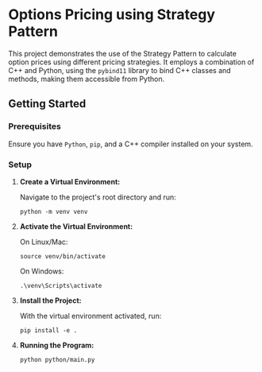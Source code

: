 # Options Pricing using Strategy Pattern

This project demonstrates the use of the Strategy Pattern to calculate option prices using different pricing strategies. It employs a combination of C++ and Python, using the `pybind11` library to bind C++ classes and methods, making them accessible from Python.



## Getting Started

### Prerequisites

Ensure you have `Python`, `pip`, and a C++ compiler installed on your system.

### Setup

1. **Create a Virtual Environment:**

   Navigate to the project's root directory and run:

   ```
   python -m venv venv
   ```

2. **Activate the Virtual Environment:**

    On Linux/Mac:
    ```
    source venv/bin/activate
    ```
    
    On Windows:
    ```
    .\venv\Scripts\activate
    ```

3. **Install the Project:**

    With the virtual environment activated, run:
    ```
    pip install -e .
    ```

4. **Running the Program:**

    ```
    python python/main.py
    ```